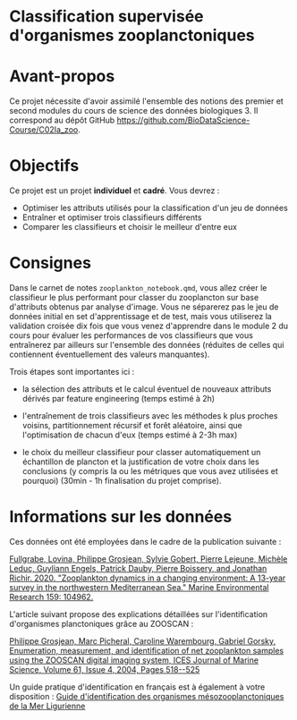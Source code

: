 # Classification supervisée d'organismes zooplanctoniques

# Avant-propos

Ce projet nécessite d'avoir assimilé l'ensemble des notions des premier et second modules du cours de science des données biologiques 3. Il correspond au dépôt GitHub <https://github.com/BioDataScience-Course/C02Ia_zoo>.

# Objectifs

Ce projet est un projet **individuel** et **cadré**. Vous devrez :

-   Optimiser les attributs utilisés pour la classification d'un jeu de données
-   Entraîner et optimiser trois classifieurs différents
-   Comparer les classifieurs et choisir le meilleur d'entre eux

# Consignes

Dans le carnet de notes `zooplankton_notebook.qmd`, vous allez créer le classifieur le plus performant pour classer du zooplancton sur base d'attributs obtenus par analyse d'image. Vous ne séparerez pas le jeu de données initial en set d'apprentissage et de test, mais vous utiliserez la validation croisée dix fois que vous venez d'apprendre dans le module 2 du cours pour évaluer les performances de vos classifieurs que vous entraînerez par ailleurs sur l'ensemble des données (réduites de celles qui contiennent éventuellement des valeurs manquantes).

Trois étapes sont importantes ici :

-   la sélection des attributs et le calcul éventuel de nouveaux attributs dérivés par feature engineering (temps estimé à 2h)

-   l'entraînement de trois classifieurs avec les méthodes k plus proches voisins, partitionnement récursif et forêt aléatoire, ainsi que l'optimisation de chacun d'eux (temps estimé à 2-3h max)

-   le choix du meilleur classifieur pour classer automatiquement un échantillon de plancton et la justification de votre choix dans les conclusions (y compris la ou les métriques que vous avez utilisées et pourquoi) (30min - 1h finalisation du projet comprise).

# Informations sur les données

Ces données ont été employées dans le cadre de la publication suivante :

[Fullgrabe, Lovina, Philippe Grosjean, Sylvie Gobert, Pierre Lejeune, Michèle Leduc, Guyliann Engels, Patrick Dauby, Pierre Boissery, and Jonathan Richir. 2020. "Zooplankton dynamics in a changing environment: A 13-year survey in the northwestern Mediterranean Sea." Marine Environmental Research 159: 104962.](https://doi.org/10.1016/j.marenvres.2020.104962)

L'article suivant propose des explications détaillées sur l'identification d'organismes planctoniques grâce au ZOOSCAN :

[Philippe Grosjean, Marc Picheral, Caroline Warembourg, Gabriel Gorsky, Enumeration, measurement, and identification of net zooplankton samples using the ZOOSCAN digital imaging system, ICES Journal of Marine Science, Volume 61, Issue 4, 2004, Pages 518--525](https://doi.org/10.1016/j.icesjms.2004.03.012)

Un guide pratique d'identification en français est à également à votre disposition : [Guide d'identification des organismes mésozooplanctoniques de la Mer Ligurienne](https://econum.github.io/zooimage_mesozooplankton_guide1/)
